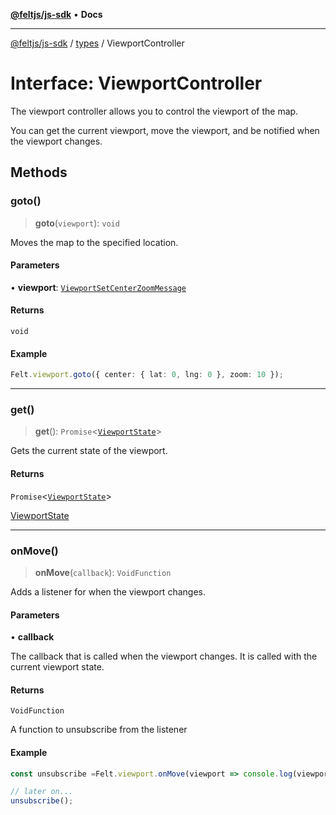 [**@feltjs/js-sdk**](../../README.md) • **Docs**

***

[@feltjs/js-sdk](../../modules.md) / [types](../README.md) / ViewportController

# Interface: ViewportController

The viewport controller allows you to control the viewport of the map.

You can get the current viewport, move the viewport, and be notified when
the viewport changes.

## Methods

### goto()

> **goto**(`viewport`): `void`

Moves the map to the specified location.

#### Parameters

• **viewport**: [`ViewportSetCenterZoomMessage`](ViewportSetCenterZoomMessage.md)

#### Returns

`void`

#### Example

```typescript
Felt.viewport.goto({ center: { lat: 0, lng: 0 }, zoom: 10 });
```

***

### get()

> **get**(): `Promise`\<[`ViewportState`](ViewportState.md)\>

Gets the current state of the viewport.

#### Returns

`Promise`\<[`ViewportState`](ViewportState.md)\>

[ViewportState](ViewportState.md)

***

### onMove()

> **onMove**(`callback`): `VoidFunction`

Adds a listener for when the viewport changes.

#### Parameters

• **callback**

The callback that is called when the viewport changes.
It is called with the current viewport state.

#### Returns

`VoidFunction`

A function to unsubscribe from the listener

#### Example

```typescript
const unsubscribe =Felt.viewport.onMove(viewport => console.log(viewport.center.latitude));

// later on...
unsubscribe();
```
